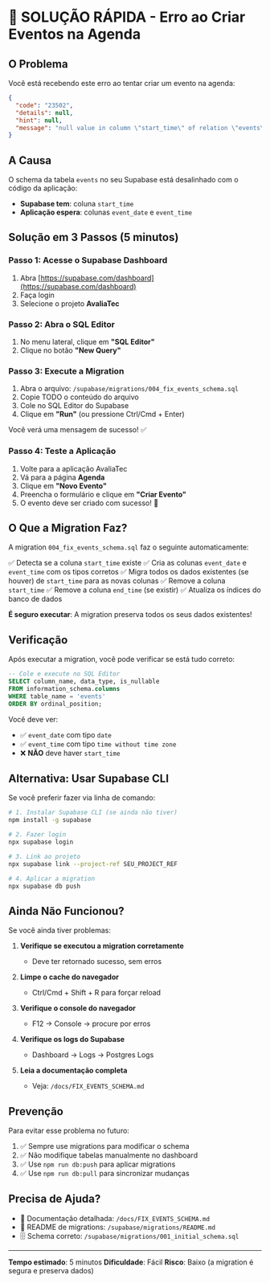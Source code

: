 # 🚨 SOLUÇÃO RÁPIDA - Erro ao Criar Eventos na Agenda

## O Problema

Você está recebendo este erro ao tentar criar um evento na agenda:
```json
{
  "code": "23502",
  "details": null,
  "hint": null,
  "message": "null value in column \"start_time\" of relation \"events\" violates not-null constraint"
}
```

## A Causa

O schema da tabela `events` no seu Supabase está desalinhado com o código da aplicação:
- **Supabase tem**: coluna `start_time`
- **Aplicação espera**: colunas `event_date` e `event_time`

## Solução em 3 Passos (5 minutos)

### Passo 1: Acesse o Supabase Dashboard

1. Abra [https://supabase.com/dashboard](https://supabase.com/dashboard)
2. Faça login
3. Selecione o projeto **AvaliaTec**

### Passo 2: Abra o SQL Editor

1. No menu lateral, clique em **"SQL Editor"**
2. Clique no botão **"New Query"**

### Passo 3: Execute a Migration

1. Abra o arquivo: `/supabase/migrations/004_fix_events_schema.sql`
2. Copie TODO o conteúdo do arquivo
3. Cole no SQL Editor do Supabase
4. Clique em **"Run"** (ou pressione Ctrl/Cmd + Enter)

Você verá uma mensagem de sucesso! ✅

### Passo 4: Teste a Aplicação

1. Volte para a aplicação AvaliaTec
2. Vá para a página **Agenda**
3. Clique em **"Novo Evento"**
4. Preencha o formulário e clique em **"Criar Evento"**
5. O evento deve ser criado com sucesso! 🎉

## O Que a Migration Faz?

A migration `004_fix_events_schema.sql` faz o seguinte automaticamente:

✅ Detecta se a coluna `start_time` existe
✅ Cria as colunas `event_date` e `event_time` com os tipos corretos
✅ Migra todos os dados existentes (se houver) de `start_time` para as novas colunas
✅ Remove a coluna `start_time`
✅ Remove a coluna `end_time` (se existir)
✅ Atualiza os índices do banco de dados

**É seguro executar**: A migration preserva todos os seus dados existentes!

## Verificação

Após executar a migration, você pode verificar se está tudo correto:

```sql
-- Cole e execute no SQL Editor
SELECT column_name, data_type, is_nullable
FROM information_schema.columns
WHERE table_name = 'events'
ORDER BY ordinal_position;
```

Você deve ver:
- ✅ `event_date` com tipo `date`
- ✅ `event_time` com tipo `time without time zone`
- ❌ **NÃO** deve haver `start_time`

## Alternativa: Usar Supabase CLI

Se você preferir fazer via linha de comando:

```bash
# 1. Instalar Supabase CLI (se ainda não tiver)
npm install -g supabase

# 2. Fazer login
npx supabase login

# 3. Link ao projeto
npx supabase link --project-ref SEU_PROJECT_REF

# 4. Aplicar a migration
npx supabase db push
```

## Ainda Não Funcionou?

Se você ainda tiver problemas:

1. **Verifique se executou a migration corretamente**
   - Deve ter retornado sucesso, sem erros

2. **Limpe o cache do navegador**
   - Ctrl/Cmd + Shift + R para forçar reload

3. **Verifique o console do navegador**
   - F12 → Console → procure por erros

4. **Verifique os logs do Supabase**
   - Dashboard → Logs → Postgres Logs

5. **Leia a documentação completa**
   - Veja: `/docs/FIX_EVENTS_SCHEMA.md`

## Prevenção

Para evitar esse problema no futuro:

1. ✅ Sempre use migrations para modificar o schema
2. ✅ Não modifique tabelas manualmente no dashboard
3. ✅ Use `npm run db:push` para aplicar migrations
4. ✅ Use `npm run db:pull` para sincronizar mudanças

## Precisa de Ajuda?

- 📖 Documentação detalhada: `/docs/FIX_EVENTS_SCHEMA.md`
- 📝 README de migrations: `/supabase/migrations/README.md`
- 🗄️ Schema correto: `/supabase/migrations/001_initial_schema.sql`

---

**Tempo estimado**: 5 minutos
**Dificuldade**: Fácil
**Risco**: Baixo (a migration é segura e preserva dados)
